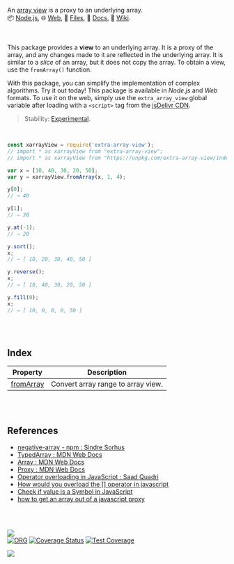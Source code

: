An [array view] is a proxy to an underlying array.<br>
📦 [Node.js](https://www.npmjs.com/package/extra-array-view),
🌐 [Web](https://www.npmjs.com/package/extra-array-view.web),
📜 [Files](https://unpkg.com/extra-array-view/),
📰 [Docs](https://nodef.github.io/extra-array-view/),
📘 [Wiki](https://github.com/nodef/extra-array-view/wiki/).

<br>


This package provides a **view** to an underlying array. It is a proxy of the
array, and any changes made to it are reflected in the underlying array. It is
similar to a *slice* of an array, but it does not copy the array. To obtain a
view, use the `fromArray()` function.

With this package, you can simplify the implementation of complex algorithms.
Try it out today! This package is available in *Node.js* and *Web* formats. To
use it on the web, simply use the `extra_array_view` global variable after
loading with a `<script>` tag from the [jsDelivr CDN].

> Stability: [Experimental](https://www.youtube.com/watch?v=L1j93RnIxEo).

[array view]: https://stackoverflow.com/questions/16990064/are-array-views-possible
[jsDelivr CDN]: https://cdn.jsdelivr.net/npm/extra-array-view.web/index.js

<br>

```javascript
const xarrayView = require('extra-array-view');
// import * as xarrayView from "extra-array-view";
// import * as xarrayView from "https://unpkg.com/extra-array-view/index.mjs"; (deno)

var x = [10, 40, 30, 20, 50];
var y = xarrayView.fromArray(x, 1, 4);

y[0];
// → 40

y[1];
// → 30

y.at(-1);
// → 20

y.sort();
x;
// → [ 10, 20, 30, 40, 50 ]

y.reverse();
x;
// → [ 10, 40, 30, 20, 50 ]

y.fill(0);
x;
// → [ 10, 0, 0, 0, 50 ]
```

<br>
<br>


## Index

| Property | Description |
|  ----  |  ----  |
| [fromArray] | Convert array range to array view. |


<br>
<br>


## References

- [negative-array - npm : Sindre Sorhus](https://www.npmjs.com/package/negative-array)
- [TypedArray : MDN Web Docs](https://developer.mozilla.org/en-US/docs/Web/JavaScript/Reference/Global_Objects/TypedArray)
- [Array : MDN Web Docs](https://developer.mozilla.org/en-US/docs/Web/JavaScript/Reference/Global_Objects/Array)
- [Proxy : MDN Web Docs](https://developer.mozilla.org/en-US/docs/Web/JavaScript/Reference/Global_Objects/Proxy)
- [Operator overloading in JavaScript : Saad Quadri](https://www.proposals.es/proposals/Operator%20overloading)
- [How would you overload the [] operator in javascript](https://stackoverflow.com/a/25658975/1413259)
- [Check if value is a Symbol in JavaScript](https://stackoverflow.com/a/46479190/1413259)
- [how to get an array out of a javascript proxy](https://stackoverflow.com/a/71645169/1413259)

<br>
<br>

[![](https://img.youtube.com/vi/z0ttvjJvh2s/maxresdefault.jpg)](https://www.youtube.com/watch?v=z0ttvjJvh2s)<br>
[![ORG](https://img.shields.io/badge/org-nodef-green?logo=Org)](https://nodef.github.io)
[![Coverage Status](https://coveralls.io/repos/github/nodef/extra-array-view/badge.svg?branch=master)](https://coveralls.io/github/nodef/extra-array-view?branch=master)
[![Test Coverage](https://api.codeclimate.com/v1/badges/b5039bd76147c1625bce/test_coverage)](https://codeclimate.com/github/nodef/extra-array-view/test_coverage)
<!-- [![DOI](https://zenodo.org/badge/133759104.svg)](https://zenodo.org/badge/latestdoi/133759104) -->

![](https://ga-beacon.deno.dev/G-RC63DPBH3P:SH3Eq-NoQ9mwgYeHWxu7cw/github.com/nodef/extra-array-view)

[fromArray]: https://github.com/nodef/extra-array-view/wiki/fromArray
